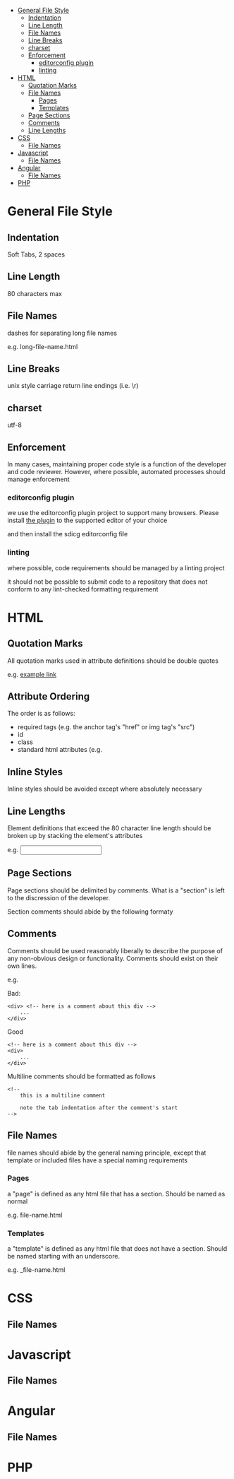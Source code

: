 <!-- START doctoc generated TOC please keep comment here to allow auto update -->
<!-- DON'T EDIT THIS SECTION, INSTEAD RE-RUN doctoc TO UPDATE -->
- [General File Style](#general-file-style)
  - [Indentation](#indentation)
  - [Line Length](#line-length)
  - [File Names](#file-names)
  - [Line Breaks](#line-breaks)
  - [charset](#charset)
  - [Enforcement](#enforcement)
    - [editorconfig plugin](#editorconfig-plugin)
    - [linting](#linting)
- [HTML](#html)
  - [Quotation Marks](#quotation-marks)
  - [File Names](#file-names-1)
    - [Pages](#pages)
    - [Templates](#templates)
  - [Page Sections](#page-sections)
  - [Comments](#comments)
  - [Line Lengths](#line-lengths)
- [CSS](#css)
  - [File Names](#file-names-2)
- [Javascript](#javascript)
  - [File Names](#file-names-3)
- [Angular](#angular)
  - [File Names](#file-names-4)
- [PHP](#php)

<!-- END doctoc generated TOC please keep comment here to allow auto update -->

# General File Style

## Indentation

Soft Tabs, 2 spaces

## Line Length

80 characters max

## File Names

dashes for separating long file names

e.g.
	long-file-name.html

## Line Breaks

unix style carriage return line endings (i.e. \r)

## charset

utf-8

## Enforcement

In many cases, maintaining proper code style is a function of the developer
and code reviewer. However, where possible, automated processes should manage 
enforcement

### editorconfig plugin

we use the editorconfig plugin project to support many browsers. Please
install [the plugin](http://editorconfig.org/#download "the editorconfig
project") to the supported editor of your choice

and then install the sdicg editorconfig file 

### linting

where possible, code requirements should be managed by a linting project

it should not be possible to submit code to a repository that does not conform
to any lint-checked formatting requirement

# HTML

## Quotation Marks

All quotation marks used in attribute definitions should be double quotes

e.g.
	<a href="http://example.org">example link</a>

## Attribute Ordering

The order is as follows:

* required tags (e.g. the anchor tag's "href" or img tag's "src")
* id
* class
* standard html attributes (e.g. 

## Inline Styles

Inline styles should be avoided except where absolutely necessary

## Line Lengths

Element definitions that exceed the 80 character line length should be broken
up by stacking the element's attributes

e.g.
	<input
		id    = "test-id"
		class = "test-class"
		type  = "text" />

## Page Sections

Page sections should be delimited by comments. What is a "section" is left to
the discression of the developer. 

Section comments should abide by the following formaty

## Comments

Comments should be used reasonably liberally to describe the purpose of any 
non-obvious design or functionality. Comments should exist on their own lines.

e.g.
	
Bad:

	<div> <!-- here is a comment about this div -->
		...
	</div>

Good

	<!-- here is a comment about this div -->
	<div> 
		...
	</div>

Multiline comments should be formatted as follows

	<!--
		this is a multiline comment

		note the tab indentation after the comment's start
	-->

## File Names

file names should abide by the general naming principle, except that template
or included files have a special naming requirements 

### Pages

a "page" is defined as any html file that has a <head></head> section. Should
be named as normal

e.g. file-name.html

### Templates

a "template" is defined as any html file that does not have a <head></head>
section. Should be named starting with an underscore.

e.g. _file-name.html

# CSS

## File Names

# Javascript

## File Names

# Angular

## File Names

# PHP
